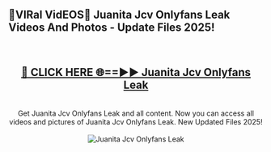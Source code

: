 <h2>🔴VIRal VidEOS🔴 Juanita Jcv Onlyfans Leak Videos And Photos - Update Files 2025!</h2>
<br>
<div align="center">
<h2><a href="https://virallinks.top/odZfE0" rel="nofollow">🔴 CLICK HERE 🌐==►► Juanita Jcv Onlyfans Leak</a></h2>
<br>
Get Juanita Jcv Onlyfans Leak and all content. Now you can access all videos and pictures of Juanita Jcv Onlyfans Leak. New Updated Files 2025!
<br>
<br>
<a href="https://virallinks.top/odZfE0" rel="nofollow" data-target="animated-image.originalLink"><img src="https://i.imgur.com/dJHk4Zq.gif)" alt="Juanita Jcv Onlyfans Leak" style="max-width: 100%; display: inline-block;" data-target="animated-image.originalImage"></a>
</div>
<br>
